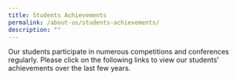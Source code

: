 ```yaml
---
title: Students Achievements
permalink: /about-us/students-achievements/
description: ""
---
```

Our students participate in numerous competitions and conferences regularly. Please click on the following links to view our students' achievements over the last few years.